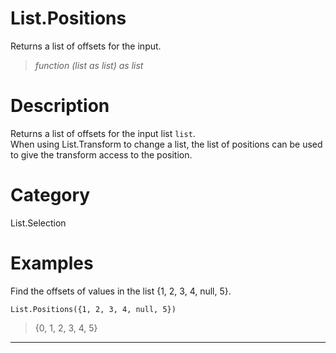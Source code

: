 ﻿# List.Positions
Returns a list of offsets for the input.
> _function (list as list) as list_
# Description 
Returns a list of offsets for the input list <code>list</code>.  
    When using List.Transform to change a list, the list of positions can be used to give the transform access to the position.
# Category 
List.Selection
# Examples 
Find the offsets of values in the list {1, 2, 3, 4, null, 5}.
```
List.Positions({1, 2, 3, 4, null, 5})
```
> {0, 1, 2, 3, 4, 5}
***
